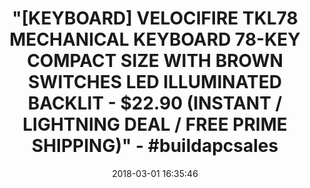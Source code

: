 ---
title: >-
  "[KEYBOARD] VELOCIFIRE TKL78 MECHANICAL KEYBOARD 78-KEY COMPACT SIZE WITH
  BROWN SWITCHES LED ILLUMINATED BACKLIT - $22.90 (INSTANT / LIGHTNING DEAL /
  FREE PRIME SHIPPING)" - #buildapcsales
name: >-
  Velocifire TKL78 Mechanical Keyboard 78-Key Compact Size with Brown Switches
  LED Illuminated Backlit Anti-ghosting Keys for Copywriter, Gamer and
  Programmer
date: '2018-03-01 16:35:46'
buy_now: >-
  https://www.amazon.com/Velocifire-TKL78-Mechanical-Illuminated-Anti-ghosting/dp/B071W16NVZ?SubscriptionId=AKIAIA5RBQIWQVTCUEUQ&tag=coldcutdeals-20&linkCode=xm2&camp=2025&creative=165953&creativeASIN=B071W16NVZ
description_markdown: >+
  Velocifire TKL78 Mechanical Keyboard 78-Key Compact Size with Brown Switches
  LED Illuminated Backlit Anti-ghosting Keys for Copywriter, Gamer and
  Programmer

    - MUST HAVE - A mechanical keyboard is a must-have tool for anyone who spend many hours on typing every day. So Velocifire mechanical keyboards was designed for copywriter, programmer, typing teacher and editors. You will get better at typing speed and accuracy through Velocifire mechanical keyboards, as well spend less money.

    - DURABLE - If you spend most of your day typing, a mechanical keyboard can be a worthwhile upgrade over a cheaper, less comfortable keyboard. They're durable and meant to stand up against heavy use. The keys are rated for can last for about 50 million keystrokes or more, which is way above and beyond the standard duty expectation of a membrane keyboard. If you're the type of person who wants a good keyboard to stick with you for the long haul, or you notice you're hard on your membrane keyboards

    - Office-Friendly - Never mind to annoying any neighborhood sitting around as mechanical brown switch. They provide a tactile feedback on key press, but they don't produce the clicky sound,which is suitable for typists who prefer a silent work environment.

    - Advantages of Compact Design - The biggest benefits of compact keyboard is that it helps save desktop space. If putting a full size one on desktop, there seems to be not enough space left for you to place anything else on.It is also an ideal choice for those with desk tray. Tiny size of compact keyboard makes it possible to share room with a mouse. Users like to have to mouse close to keyboard, since that will be easier to reach.It also serves as a good accessory of laptop and iPad. You may not

    - ANTI-GHOSTING - This is sometime used in place of Key Rollover, but the terminology is incorrect since ghosting is a different (and rare) issue. You will need to do more research to see what key rollover technology is being used. Ghosting is when two or more keys are pressed and a key that was not pressed registers instead.

tweet_id_str: '969249848745713664'
price: $59.99
you_save: ''
asin: B071W16NVZ
image: 'https://images-na.ssl-images-amazon.com/images/I/51CwJub0yBL.jpg'

---